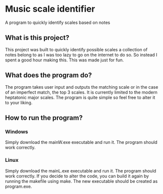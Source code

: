 <h1>Music scale identifier</h1>
A program to quickly identify scales based on notes

<h2>What is this project?</h2>
This project was built to quickly identify possible scales a collection of notes belong to as I was too lazy to go on the internet to do so. So instead I spent a good hour making this. This was made just for fun.

<h2>What does the program do?</h2>
The program takes user input and outputs the matching scale or in the case of an imperfect match, the top 3 scales. It is currently limited to the modern heptatonic major scales.
The program is quite simple so feel free to alter it to your liking.

<h2>How to run the program?</h2>
<h3>Windows</h3>
Simply download the mainW.exe executable and run it. The program should work correctly.
<h3>Linux</h3>
Simply download the mainL.exe executable and run it. The program should work correctly.
If you decide to alter the code, you can build it again by running the makefile using make. The new executable should be created as program.exe.
